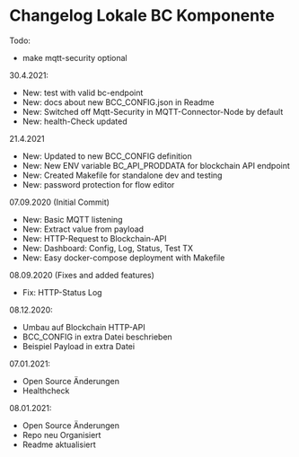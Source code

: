 # Changelog Lokale BC Komponente

Todo: 
* make mqtt-security optional

30.4.2021:
* New: test with valid bc-endpoint
* New: docs about new BCC_CONFIG.json in Readme
* New: Switched off Mqtt-Security in MQTT-Connector-Node by default
* New: health-Check updated

21.4.2021
* New: Updated to new BCC_CONFIG definition
* New: New ENV variable BC_API_PRODDATA for blockchain API endpoint
* New: Created Makefile for standalone dev and testing
* New: password protection for flow editor

07.09.2020 (Initial Commit)
* New: Basic MQTT listening
* New: Extract value from payload
* New: HTTP-Request to Blockchain-API
* New: Dashboard: Config, Log, Status, Test TX
* New: Easy docker-compose deployment with Makefile

08.09.2020 (Fixes and added features)
* Fix: HTTP-Status Log

08.12.2020: 
* Umbau auf Blockchain HTTP-API
* BCC_CONFIG in extra Datei beschrieben
* Beispiel Payload in extra Datei

07.01.2021:
* Open Source Änderungen
* Healthcheck

08.01.2021:
* Open Source Änderungen
* Repo neu Organisiert
* Readme aktualisiert
